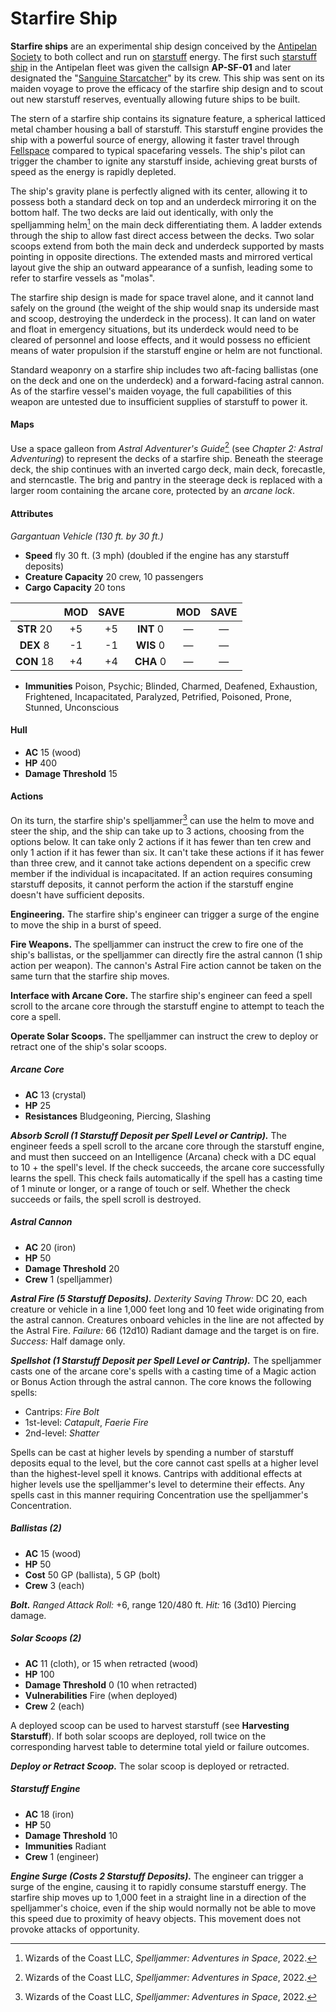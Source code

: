 # Starfire Ship

**Starfire ships** are an experimental ship design conceived by the [Antipelan Society](../../../ch-2-people-of-mote/organizations/antipelan-society/) to both collect and run on [starstuff](../../starstuff.md) energy. The first such [starstuff ship](index.md) in the Antipelan fleet was given the callsign **AP-SF-01** and later designated the "[Sanguine Starcatcher](../../../ch-2-people-of-mote/organizations/antipelan-society/fleet/ap-sf-01-sanguine-starcatcher.md)" by its crew. This ship was sent on its maiden voyage to prove the efficacy of the starfire ship design and to scout out new starstuff reserves, eventually allowing future ships to be built.

The stern of a starfire ship contains its signature feature, a spherical latticed metal chamber housing a ball of starstuff. This starstuff engine provides the ship with a powerful source of energy, allowing it faster travel through [Fellspace](../../../ch-1-welcome-to-mote/cosmology/fellspace.md) compared to typical spacefaring vessels. The ship's pilot can trigger the chamber to ignite any starstuff inside, achieving great bursts of speed as the energy is rapidly depleted.

The ship's gravity plane is perfectly aligned with its center, allowing it to possess both a standard deck on top and an underdeck mirroring it on the bottom half. The two decks are laid out identically, with only the spelljamming helm[^🛸] on the main deck differentiating them. A ladder extends through the ship to allow fast direct access between the decks. Two solar scoops extend from both the main deck and underdeck supported by masts pointing in opposite directions. The extended masts and mirrored vertical layout give the ship an outward appearance of a sunfish, leading some to refer to starfire vessels as "molas".

The starfire ship design is made for space travel alone, and it cannot land safely on the ground (the weight of the ship would snap its underside mast and scoop, destroying the underdeck in the process). It can land on water and float in emergency situations, but its underdeck would need to be cleared of personnel and loose effects, and it would possess no efficient means of water propulsion if the starstuff engine or helm are not functional.

Standard weaponry on a starfire ship includes two aft-facing ballistas (one on the deck and one on the underdeck) and a forward-facing astral cannon. As of the starfire vessel's maiden voyage, the full capabilities of this weapon are untested due to insufficient supplies of starstuff to power it.

#### Maps

Use a space galleon from _Astral Adventurer's Guide_[^🛸] (see _Chapter 2: Astral Adventuring_) to represent the decks of a starfire ship. Beneath the steerage deck, the ship continues with an inverted cargo deck, main deck, forecastle, and sterncastle. The brig and pantry in the steerage deck is replaced with a larger room containing the arcane core, protected by an _arcane lock_.

#### Attributes

_Gargantuan Vehicle (130 ft. by 30 ft.)_

- **Speed** fly 30 ft. (3 mph) (doubled if the engine has any starstuff deposits)
- **Creature Capacity** 20 crew, 10 passengers
- **Cargo Capacity** 20 tons

|            | MOD | SAVE |            | MOD | SAVE |
|:----------:|:---:|:----:|:----------:|:---:|:----:|
| **STR** 20 | +5  | +5   | **INT** 0  | —   | —    |
| **DEX** 8  | -1  | -1   | **WIS** 0  | —   | —    |
| **CON** 18 | +4  | +4   | **CHA** 0  | —   | —    |

- **Immunities** Poison, Psychic; Blinded, Charmed, Deafened, Exhaustion, Frightened, Incapacitated, Paralyzed, Petrified, Poisoned, Prone, Stunned, Unconscious

#### Hull

- **AC** 15 (wood)
- **HP** 400
- **Damage Threshold** 15

#### Actions

On its turn, the starfire ship's spelljammer[^🛸] can use the helm to move and steer the ship, and the ship can take up to 3 actions, choosing from the options below.  It can take only 2 actions if it has fewer than ten crew and only 1 action if it has fewer than six. It can't take these actions if it has fewer than three crew, and it cannot take actions dependent on a specific crew member if the individual is incapacitated. If an action requires consuming starstuff deposits, it cannot perform the action if the starstuff engine doesn't have sufficient deposits.

**Engineering.** The starfire ship's engineer can trigger a surge of the engine to move the ship in a burst of speed.

**Fire Weapons.** The spelljammer can instruct the crew to fire one of the ship's ballistas, or the spelljammer can directly fire the astral cannon (1 ship action per weapon). The cannon's Astral Fire action cannot be taken on the same turn that the starfire ship moves.

**Interface with Arcane Core.** The starfire ship's engineer can feed a spell scroll to the arcane core through the starstuff engine to attempt to teach the core a spell.

**Operate Solar Scoops.** The spelljammer can instruct the crew to deploy or retract one of the ship's solar scoops.

##### Arcane Core

- **AC** 13 (crystal)
- **HP** 25
- **Resistances** Bludgeoning, Piercing, Slashing

_**Absorb Scroll (1 Starstuff Deposit per Spell Level or Cantrip).**_ The engineer feeds a spell scroll to the arcane core through the starstuff engine, and must then succeed on an Intelligence (Arcana) check with a DC equal to 10 + the spell's level. If the check succeeds, the arcane core successfully learns the spell. This check fails automatically if the spell has a casting time of 1 minute or longer, or a range of touch or self. Whether the check succeeds or fails, the spell scroll is destroyed.

##### Astral Cannon

- **AC** 20 (iron)
- **HP** 50
- **Damage Threshold** 20
- **Crew** 1 (spelljammer)

_**Astral Fire (5 Starstuff Deposits).** Dexterity Saving Throw:_ DC 20, each creature or vehicle in a line 1,000 feet long and 10 feet wide originating from the astral cannon. Creatures onboard vehicles in the line are not affected by the Astral Fire. _Failure:_ 66 (12d10) Radiant damage and the target is on fire. _Success:_ Half damage only.

_**Spellshot (1 Starstuff Deposit per Spell Level or Cantrip).**_ The spelljammer casts one of the arcane core's spells with a casting time of a Magic action or Bonus Action through the astral cannon. The core knows the following spells:

- Cantrips: _Fire Bolt_
- 1st-level: _Catapult_, _Faerie Fire_
- 2nd-level: _Shatter_

Spells can be cast at higher levels by spending a number of starstuff deposits equal to the level, but the core cannot cast spells at a higher level than the highest-level spell it knows. Cantrips with additional effects at higher levels use the spelljammer's level to determine their effects. Any spells cast in this manner requiring Concentration use the spelljammer's Concentration.

##### Ballistas (2)

- **AC** 15 (wood)
- **HP** 50
- **Cost** 50 GP (ballista), 5 GP (bolt)
- **Crew** 3 (each)

_**Bolt.** Ranged Attack Roll:_ +6, range 120/480 ft. _Hit:_ 16 (3d10) Piercing damage.

##### Solar Scoops (2)

- **AC** 11 (cloth), or 15 when retracted (wood)
- **HP** 100
- **Damage Threshold** 0 (10 when retracted)
- **Vulnerabilities** Fire (when deployed)
- **Crew** 2 (each)

A deployed scoop can be used to harvest starstuff (see **Harvesting Starstuff**). If both solar scoops are deployed, roll twice on the corresponding harvest table to determine total yield or failure outcomes.

_**Deploy or Retract Scoop.**_ The solar scoop is deployed or retracted.

##### Starstuff Engine

- **AC** 18 (iron)
- **HP** 50
- **Damage Threshold** 10
- **Immunities** Radiant
- **Crew** 1 (engineer)

_**Engine Surge (Costs 2 Starstuff Deposits).**_ The engineer can trigger a surge of the engine, causing it to rapidly consume starstuff energy. The starfire ship moves up to 1,000 feet in a straight line in a direction of the spelljammer's choice, even if the ship would normally not be able to move this speed due to proximity of heavy objects. This movement does not provoke attacks of opportunity.

[^🛸]: Wizards of the Coast LLC, _Spelljammer: Adventures in Space_, 2022.
